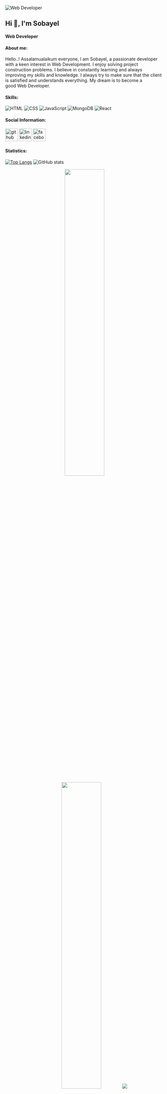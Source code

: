 ![Web Developer](https://media.licdn.com/dms/image/D4E16AQE8b8rI3UYgqA/profile-displaybackgroundimage-shrink_350_1400/0/1719873224037?e=1725494400&v=beta&t=szOT7w3Sxq5o-PjY_M7_cFWt22cQn6peljfS6OiOr-o)

## Hi 👋, I'm Sobayel
#### Web Developer

#### About me:
Hello..! Assalamualaikum everyone,  I am Sobayel, a passionate developer with a keen interest in Web Development.   I enjoy solving project construction problems.   I believe in constantly learning and always improving my skills and knowledge.  I always try to make sure that the client is satisfied and understands everything.  My dream is to become a good Web Developer.

#### Skills:
![HTML](https://img.shields.io/badge/-HTML5-333333?style=flat&logo=html5) 
![CSS](https://img.shields.io/badge/-CSS3-333333?style=flat&logo=css3) 
![JavaScript](https://img.shields.io/badge/-JavaScript-333333?style=flat&logo=javascript) 
![MongoDB](https://img.shields.io/badge/-MongoDB-333333?style=flat&logo=mongodb) 
![React](https://img.shields.io/badge/-React-333333?style=flat&logo=react)



#### Social Information:
[<img src='https://cdn.jsdelivr.net/npm/simple-icons@3.0.1/icons/github.svg' alt='github' height='40'>](https://github.com/Sobayel)  [<img src='https://cdn.jsdelivr.net/npm/simple-icons@3.0.1/icons/linkedin.svg' alt='linkedin' height='40'>](https://www.linkedin.com/in/mdsobayel-hossain-498802309/)  [<img src='https://cdn.jsdelivr.net/npm/simple-icons@3.0.1/icons/facebook.svg' alt='facebook' height='40'>](https://www.facebook.com/https://www.facebook.com/profile.php?id=100085496070647 )  

#### Statistics:
[![Top Langs](https://github-readme-stats.vercel.app/api/top-langs/?username=Sobayel)](https://github.com/anuraghazra/github-readme-stats)    ![GitHub stats](https://github-readme-stats.vercel.app/api?username=Sobayel&show_icons=true&count_private=true) 

<p align="center">
  <img height="50%" width="auto" src ="https://github-readme-stats.vercel.app/api?username=Sobayel&show_icons=true&count_private=true&theme=darcula&hide_border=true&hide=issues,contribs&bg_color=00000000">
  <img height="50%" width="auto" src ="https://github-readme-stats.vercel.app/api/top-langs/?username=Sobayel&layout=compact&hide_border=true&theme=darcula&bg_color=00000000&langs_count=6&hide=jupyter%20notebook,tex,css,php&exclude_repo=Pacman-AI">
  <img src ="https://github-readme-streak-stats.herokuapp.com?user=Sobayel&theme=darcula&hide_border=true&background=FFFFFF00">
</p>


#### Github Streak Stats:
![GitHub streak stats](https://streak-stats.demolab.com/?user=Sobayel)  

### Sobayel Hossain
<table>
<thead>
<tr>
<th colspan="2">Quick Info</th>
</tr>
</thead>
<tbody>
<tr><th scope='row'>Name</th><td>Md. Sobayel Hossain</td></tr>
<tr><th scope='row'>Born</th><td><time datetime="2000-12-29 08:00">29 December, 2000</time></td></tr>
<tr><th scope='row'>Education</th><td>B.Sc Engineering 5th Semester Running</td></tr>
<tr><th scope='row'>Nationality</th><td>Bangladeshi</td></tr>
<tr><th scope='row'>Occupation</th><td>Web Developer</td></tr>
<tr><th scope='row'>Skills</th><td>HTML, CSS, JavaScript</td></tr>
</tbody>
</table>

#### Additional Information:
- 🔭 I’m currently working on 🚀Web Development projects. 
- 🌱 I’m currently learning React ⚛️ and JavaScript 💻 
- 👯 I’m looking to collaborate on 🤝Open source projects, web development, React ⚛️, and JavaScript solutions. 
- 🤔 I’m looking for help with Improving exploring web development 🌐. 
- 💬 Ask me about Anything 
- 📫 How to reach me: Email at mdsobayelhossain@gmail.com 
